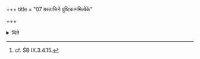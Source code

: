 +++
title = "07 बस्ताजिने पुष्टिकाममित्येके"

+++

<details><summary>थिते</summary>

7. who is desirous of prosperity ... a he-goat-skin-according to some ritualists.[^3]   

[^3]: cf. ŚB IX.3.4.15.  
</details>
